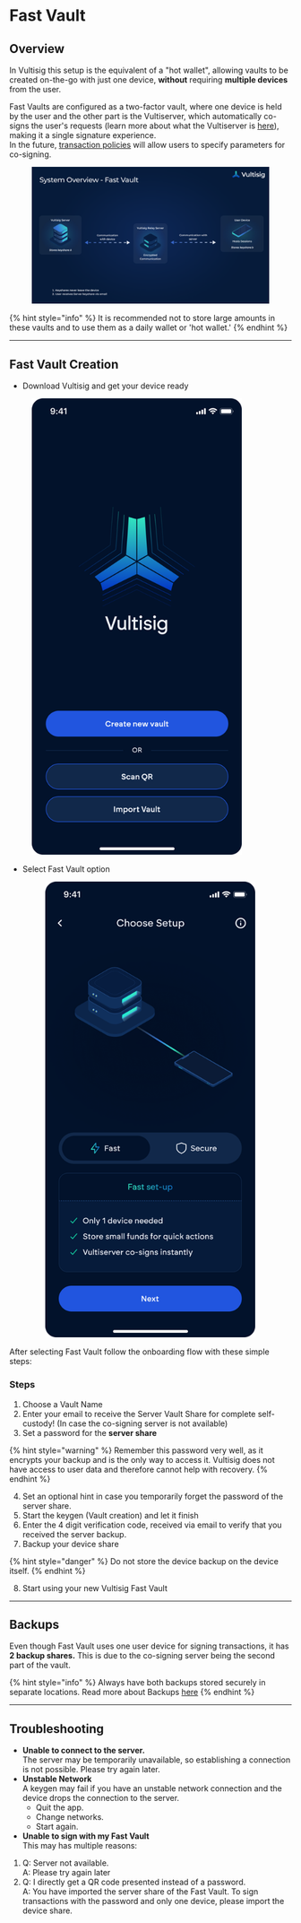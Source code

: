 # Fast Vault

## Overview

In Vultisig this setup is the equivalent of a "hot wallet", allowing vaults to be created on-the-go with just one device, **without** requiring **multiple devices** from the user.

Fast Vaults are configured as a two-factor vault, where one device is held by the user and the other part is the Vultiserver, which automatically co-signs the user's requests (learn more about what the Vultiserver is [here](../../vultisig-infrastructure/what-is-vultisigner/)), making it a single signature experience.\
In the future, [transaction policies](../../vultisig-infrastructure/what-is-vultisigner/what-can-be-configured.md) will allow users to specify parameters for co-signing.

<figure><img src="../../.gitbook/assets/image (24).png" alt=""><figcaption></figcaption></figure>

{% hint style="info" %}
It is recommended not to store large amounts in these vaults and to use them as a daily wallet or 'hot wallet.'
{% endhint %}

***

## Fast Vault Creation

* Download Vultisig and get your device ready

<figure><img src="../../.gitbook/assets/image (26).png" alt="" width="375"><figcaption></figcaption></figure>

*   Select Fast Vault option

    <figure><img src="../../.gitbook/assets/image (28).png" alt="" width="375"><figcaption></figcaption></figure>

After selecting Fast Vault follow the onboarding flow with these simple steps:

### Steps

1. Choose a Vault Name
2. Enter your email to receive the Server Vault Share for complete self-custody! (In case the co-signing server is not available)
3. Set a password for the **server share**

{% hint style="warning" %}
Remember this password very well, as it encrypts your backup and is the only way to access it. Vultisig does not have access to user data and therefore cannot help with recovery.
{% endhint %}

4. Set an optional hint in case you temporarily forget the password of the server share.
5. Start the keygen (Vault creation) and let it finish
6. Enter the 4 digit verification code, received via email to verify that you received the server backup.
7. Backup your device share

{% hint style="danger" %}
Do not store the device backup on the device itself.
{% endhint %}

8. Start using your new Vultisig Fast Vault

***

## Backups

Even though Fast Vault uses one user device for signing transactions, it has **2 backup shares.** This is due to the co-signing server being the second part of the vault.&#x20;

{% hint style="info" %}
Always have both backups stored securely in separate locations. Read more about Backups [here](../managing-your-vault/vault-backup.md)
{% endhint %}

***

## Troubleshooting

* **Unable to connect to the server.**\
  The server may be temporarily unavailable, so establishing a connection is not possible. Please try again later.
* **Unstable Network**\
  A keygen may fail if you have an unstable network connection and the device drops the connection to the server.
  * Quit the app.
  * Change networks.
  * Start again.
* **Unable to sign with my Fast Vault**\
  This may has multiple reasons:

1. Q: Server not available. \
   A: Please try again later
2. Q: I directly get a QR code presented instead of a password.\
   A: You have imported the server share of the Fast Vault. To sign transactions with the password and only one device, please import the device share.
